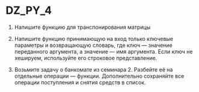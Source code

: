 # DZ_PY_4

1. Напишите функцию для транспонирования матрицы

2. Напишите функцию принимающую на вход только ключевые параметры
и возвращающую словарь, где ключ — значение переданного аргумента, а значение — имя аргумента. 
Если ключ не хешируем, используйте его строковое представление.
3. Возьмите задачу о банкомате из семинара 2. Разбейте её
на отдельные операции — функции. Дополнительно сохраняйте
все операции поступления и снятия средств в список.
